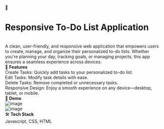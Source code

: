 📝<h1><b>Responsive To-Do List Application</h1></b><br>
A clean, user-friendly, and responsive web application that empowers users to create, manage, and organize their personalized to-do lists. Whether you're planning your day, tracking goals, or managing projects, this app ensures a seamless experience across devices.
<br>
🌟 <b>Features</b><br>
Create Tasks: Quickly add tasks to your personalized to-do list.<br>
Edit Tasks: Modify task details with ease.<br>
Delete Tasks: Remove completed or unnecessary tasks.<br>
Responsive Design: Enjoy a smooth experience on any device—desktop, tablet, or mobile.<br>
🚀 <b>Demo</b><br>
![image](https://github.com/user-attachments/assets/99a7dff9-a618-406c-b48e-0899f9a499a6)<br>
![image](https://github.com/user-attachments/assets/37cde81d-ea8e-4ef4-a002-690ace36a160)<br>
🛠️ <b>Tech Stack</b><br>
Javascript, CSS, HTML




